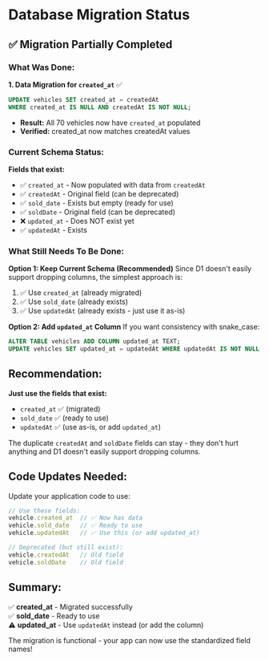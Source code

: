 # Database Migration Status

## ✅ Migration Partially Completed

### What Was Done:

**1. Data Migration for `created_at`** ✅
```sql
UPDATE vehicles SET created_at = createdAt 
WHERE created_at IS NULL AND createdAt IS NOT NULL;
```
- **Result:** All 70 vehicles now have `created_at` populated
- **Verified:** created_at now matches createdAt values

### Current Schema Status:

**Fields that exist:**
- ✅ `created_at` - Now populated with data from `createdAt`
- ✅ `createdAt` - Original field (can be deprecated)
- ✅ `sold_date` - Exists but empty (ready for use)
- ✅ `soldDate` - Original field (can be deprecated)
- ❌ `updated_at` - Does NOT exist yet
- ✅ `updatedAt` - Exists

### What Still Needs To Be Done:

**Option 1: Keep Current Schema (Recommended)**
Since D1 doesn't easily support dropping columns, the simplest approach is:
1. ✅ Use `created_at` (already migrated)
2. ✅ Use `sold_date` (already exists)
3. ✅ Use `updatedAt` (already exists - just use it as-is)

**Option 2: Add `updated_at` Column**
If you want consistency with snake_case:
```sql
ALTER TABLE vehicles ADD COLUMN updated_at TEXT;
UPDATE vehicles SET updated_at = updatedAt WHERE updatedAt IS NOT NULL;
```

## Recommendation:

**Just use the fields that exist:**
- `created_at` ✅ (migrated)
- `sold_date` ✅ (ready to use)
- `updatedAt` ✅ (use as-is, or add `updated_at`)

The duplicate `createdAt` and `soldDate` fields can stay - they don't hurt anything and D1 doesn't easily support dropping columns.

## Code Updates Needed:

Update your application code to use:
```javascript
// Use these fields:
vehicle.created_at  // ✅ Now has data
vehicle.sold_date   // ✅ Ready to use
vehicle.updatedAt   // ✅ Use this (or add updated_at)

// Deprecated (but still exist):
vehicle.createdAt   // Old field
vehicle.soldDate    // Old field
```

## Summary:

✅ **created_at** - Migrated successfully  
✅ **sold_date** - Ready to use  
⚠️ **updated_at** - Use `updatedAt` instead (or add the column)

The migration is functional - your app can now use the standardized field names!
